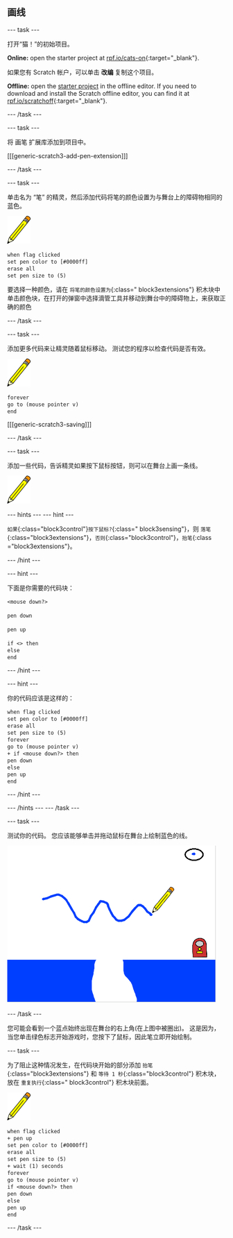 ## 画线

\--- task \---

打开“猫！”的初始项目。

**Online:** open the starter project at [rpf.io/cats-on](https://rpf.io/cats-on){:target="_blank"}.

如果您有 Scratch 帐户，可以单击 **改编** 复制这个项目。

**Offline:** open the [starter project](https://rpf.io/p/en/cats-go) in the offline editor. If you need to download and install the Scratch offline editor, you can find it at [rpf.io/scratchoff](https://rpf.io/scratchoff){:target="_blank"}.

\--- /task \---

\--- task \---

将 画笔 扩展库添加到项目中。

[[[generic-scratch3-add-pen-extension]]]

\--- /task \---

\--- task \---

单击名为 “笔” 的精灵，然后添加代码将笔的颜色设置为与舞台上的障碍物相同的蓝色。

![笔精灵](images/pen-sprite.png)

```blocks3
when flag clicked
set pen color to [#0000ff]
erase all
set pen size to (5)
```

要选择一种颜色，请在 `将笔的颜色设置为`{:class=" block3extensions"} 积木块中单击颜色块，在打开的弹窗中选择滴管工具并移动到舞台中的障碍物上，来获取正确的颜色

\--- /task \---

\--- task \---

添加更多代码来让精灵随着鼠标移动。 测试您的程序以检查代码是否有效。

![笔精灵](images/pen-sprite.png)

```blocks3
forever
go to (mouse pointer v)
end
```

[[[generic-scratch3-saving]]]

\--- /task \---

\--- task \---

添加一些代码，告诉精灵如果按下鼠标按钮，则可以在舞台上画一条线。

![笔精灵](images/pen-sprite.png)

\--- hints \--- \--- hint \---

`如果`{:class="block3control"}`按下鼠标?`{:class=" block3sensing"}，则 `落笔`{:class="block3extensions"}，`否则`{:class="block3control"}，`抬笔`{:class ="block3extensions"}。

\--- /hint \---

\--- hint \---

下面是你需要的代码块：

```blocks3
<mouse down?>

pen down

pen up

if <> then
else
end
```

\--- /hint \---

\--- hint \---

你的代码应该是这样的：

```blocks3
when flag clicked
set pen color to [#0000ff]
erase all
set pen size to (5)
forever
go to (mouse pointer v)
+ if <mouse down?> then
pen down
else
pen up
end
```

\--- /hint \---

\--- /hints \--- \--- /task \---

\--- task \---

测试你的代码。 您应该能够单击并拖动鼠标在舞台上绘制蓝色的线。

![画一条线](images/draw-a-line.png)

\--- /task \---

您可能会看到一个蓝点始终出现在舞台的右上角(在上图中被圈出)。 这是因为，当您单击绿色标志开始游戏时，您按下了鼠标，因此笔立即开始绘制。

\--- task \---

为了阻止这种情况发生，在代码块开始的部分添加 `抬笔`{:class="block3extensions"} 和 `等待 1 秒`{:class="block3control"} 积木块，放在 `重复执行`{:class=" block3control"} 积木块前面。

![笔精灵](images/pen-sprite.png)

```blocks3
when flag clicked
+ pen up
set pen color to [#0000ff]
erase all
set pen size to (5)
+ wait (1) seconds
forever
go to (mouse pointer v)
if <mouse down?> then
pen down
else
pen up
end
```

\--- /task \---